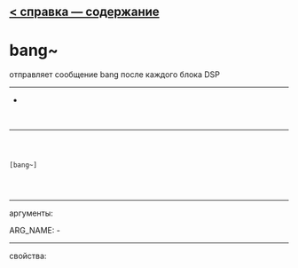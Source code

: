 [< справка — содержание](index.html)
---

# bang~


отправляет сообщение bang после каждого блока DSP

---

-
<br>


---


```



[bang~]


            
```

---
аргументы:

ARG_NAME: -<br>

---
свойства:


